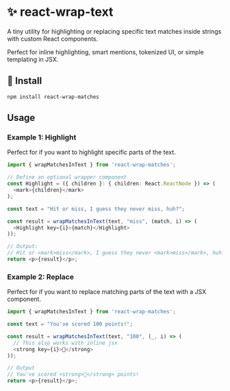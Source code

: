 # ✨ react-wrap-text
A tiny utility for highlighting or replacing specific text matches inside strings with custom React components.

Perfect for inline highlighting, smart mentions, tokenized UI, or simple templating in JSX.

## 🚀 Install
```
npm install react-wrap-matches
```

## Usage

### Example 1: Highlight
Perfect for if you want to highlight specific parts of the text.

```ts
import { wrapMatchesInText } from 'react-wrap-matches';

// Define an optional wrapper component
const Highlight = ({ children }: { children: React.ReactNode }) => (
  <mark>{children}</mark>
);

const text = "Hit or miss, I guess they never miss, huh?";

const result = wrapMatchesInText(text, "miss", (match, i) => (
  <Highlight key={i}>{match}</Highlight>
));

// Output: 
// Hit or <mark>miss</mark>, I guess they never <mark>miss</mark>, huh?
return <p>{result}</p>;
```


### Example 2: Replace
Perfect for if you want to replace matching parts of the text with a JSX component.

```ts
import { wrapMatchesInText } from 'react-wrap-matches';

const text = "You've scored 100 points!";

const result = wrapMatchesInText(text, "100", (_, i) => (
  // This also works with inline jsx
  <strong key={i}>💯</strong>
));

// Output
// You've scored <strong>💯</strong> points!
return <p>{result}</p>;
```
